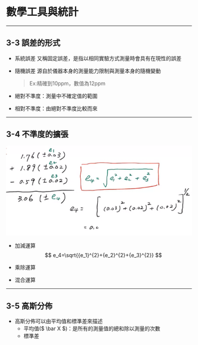 # 數學工具與統計

---

## 3-3 誤差的形式

* 系統誤差
  又稱固定誤差，是指以相同實驗方式測量時會具有在現性的誤差
* 隨機誤差
  源自於儀器本身的測量能力限制與測量本身的隨機變動
  >Ex:精確到10ppm，數值為12ppm

* 絕對不準度：測量中不確定值的範圍
* 相對不準度：由絕對不準度比較而來
<!--公式-->

---

## 3-4 不準度的擴張

![加減範例](file/螢幕快照%202022-10-06%2014-00-32.png)

* 加減運算
  $$ e_4=\sqrt{{e_1}^{2}+{e_2}^{2}+{e_3}^{2}} $$
* 乘除運算

* 混合運算
  
---

## 3-5 高斯分佈
<!-- 補課本的高斯分佈圖 -->
<!-- 多了解一下半高寬 -->
* 高斯分佈可以由平均值和標準差來描述
  * 平均值($ \bar X $)：是所有的測量值的總和除以測量的次數
  * 標準差
